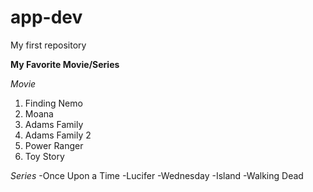 # app-dev
My first repository

**My Favorite Movie/Series**

*Movie*
1. Finding Nemo
2. Moana
3. Adams Family 
4. Adams Family 2
5. Power Ranger
6. Toy Story

*Series*
-Once Upon a Time
-Lucifer
-Wednesday
-Island
-Walking Dead 
